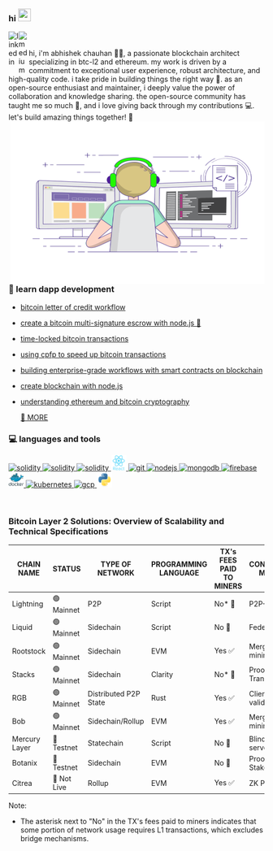 ### hi <img src="https://media.giphy.com/media/hvRJCLFzcasrR4ia7z/giphy.gif" width="25px" height="25px">


<a href="https://www.linkedin.com/in/ac12644/">
  <img align="left" alt="linkedin" width="20px" src="https://img.icons8.com/?size=512&id=8808&format=png" />
</a>
<a href="https://abhishek-chauhan.medium.com/">
  <img align="left" alt="medium" width="20px" src="https://cdn-icons-png.flaticon.com/512/2111/2111505.png" />
</a>
<br/>
<br/>
hi, i'm abhishek chauhan 👨‍💻, a passionate blockchain architect specializing in btc-l2 and ethereum. my work is driven by a commitment to exceptional user experience, robust architecture, and high-quality code. i take pride in building things the right way 💯. as an open-source enthusiast and maintainer, i deeply value the power of collaboration and knowledge sharing. the open-source community has taught me so much 🧠, and i love giving back through my contributions 💻. let's build amazing things together! 🚀

 <img align="right" alt="GIF" src="https://github.com/ac12644/ac12644/blob/main/icons/coding.gif" width="500" height="320" />
 
<!-- - 💬 [ask](mailto:ac12644@gmail.com) me, i'm open to collab :) --> 

### 📝 learn dapp development

- <a href="https://medium.com/coinmonks/bitcoin-lc-workflow-with-nodejs-38ad7b17f32f" target="_blank">bitcoin letter of credit workflow</a>
- <a href="https://medium.com/coinmonks/create-a-bitcoin-multi-signature-escrow-with-node-js-b38589810382" target="_blank">create a bitcoin multi-signature escrow with node.js 🚀</a>
- <a href="https://medium.com/coinmonks/time-locked-bitcoin-transactions-4f4e70523fb2" target="_blank">time-locked bitcoin transactions</a>
- <a href="https://medium.com/coinmonks/using-cpfp-to-speed-up-bitcoin-transactions-36e0871b256c" target="_blank">using cpfp to speed up bitcoin transactions</a>
- <a href="https://medium.com/better-programming/building-enterprise-grade-workflows-with-smart-contracts-on-blockchain-6fa559a8110" target="_blank">building enterprise-grade workflows with smart contracts on blockchain</a>
- <a href="https://betterprogramming.pub/create-blockchain-with-node-js-e65dfc40479e/" target="_blank">create blockchain with node.js</a>
- <a href="https://betterprogramming.pub/understanding-ethereum-cryptography-3ef7429eddce" target="_blank">understanding ethereum and bitcoin cryptography</a>

   [📙 MORE](https://abhishek-chauhan.medium.com/)

###  💻 languages and tools
<p align="left">
  <a href="https://docs.soliditylang.org/en/v0.8.13/" target="_blank" rel="noreferrer">
    <img src="https://docs.soliditylang.org/en/v0.8.13/_static/logo.svg" alt="solidity" width="30" height="30" />
  </a>
  <a href="https://ipfs.tech/" target="_blank" rel="noreferrer">
    <img src="https://upload.wikimedia.org/wikipedia/commons/1/18/Ipfs-logo-1024-ice-text.png?20180220024806" alt="solidity" width="30" height="30" />
  </a>
  <a href="https://trufflesuite.com" target="_blank" rel="noreferrer">
    <img src="https://raw.githubusercontent.com/trufflesuite/trufflesuite.com/c97121409c83436a94bfbcc39e166adc38369175/src/img/truffle-logo-dark.svg" alt="solidity" width="30" height="30" />
  </a>
  <a href="https://redux.js.org/" target="_blank" rel="noreferrer">
    <img src="https://raw.githubusercontent.com/devicons/devicon/master/icons/react/react-original-wordmark.svg" alt="react" width="30" height="30" />
  </a>
  <a href="https://git-scm.com/" target="_blank" rel="noreferrer">
    <img src="https://redux.js.org/img/redux-logo-landscape.png" alt="git" width="55" height="30" />
  </a>
  <a href="https://nodejs.org" target="_blank" rel="noreferrer">
    <img src="https://upload.wikimedia.org/wikipedia/commons/thumb/d/d9/Node.js_logo.svg/1180px-Node.js_logo.svg.png?20170401104355" alt="nodejs" width="50" height="30" />
  </a>
  <a href="https://www.mongodb.com/" target="_blank" rel="noreferrer">
    <img src="https://en.vetores.org/d/mongodb.svg" alt="mongodb" width="70" height="30" />
  </a>
  <a href="https://firebase.google.com/" target="_blank" rel="noreferrer">
    <img src="https://www.vectorlogo.zone/logos/firebase/firebase-icon.svg" alt="firebase" width="30" height="30" />
  </a>
  <a href="https://www.docker.com/" target="_blank" rel="noreferrer">
    <img src="https://raw.githubusercontent.com/devicons/devicon/master/icons/docker/docker-original-wordmark.svg" alt="docker" width="30" height="30" />
  </a>
  <a href="https://kubernetes.io" target="_blank" rel="noreferrer">
    <img src="https://www.vectorlogo.zone/logos/kubernetes/kubernetes-icon.svg" alt="kubernetes" width="30" height="30" />
  </a>
  <a href="https://cloud.google.com" target="_blank" rel="noreferrer">
    <img src="https://www.vectorlogo.zone/logos/google_cloud/google_cloud-icon.svg" alt="gcp" width="30" height="30" />
  </a>
  <a href="https://www.python.org" target="_blank" rel="noreferrer">
    <img src="https://raw.githubusercontent.com/devicons/devicon/master/icons/python/python-original.svg" alt="python" width="30" height="30" />
  </a>
</p>
<!-- GITHUB STATS -->
<!-- ![GitHub stats](https://github-readme-stats.vercel.app/api?username=ac12644&theme=default&show_icons=true) -->

<br />

### Bitcoin Layer 2 Solutions: Overview of Scalability and Technical Specifications


| CHAIN NAME    | STATUS     | TYPE OF NETWORK     | PROGRAMMING LANGUAGE | TX's FEES PAID TO MINERS | CONSENSUS MODEL       | BTC PEG MECHANISM | SETTLES ON BITCOIN | SEQUENCING MODEL | TOTAL BTC TVL |
|---------------|------------|---------------------|----------------------|--------------------------|-----------------------|-------------------|--------------------|------------------|---------------|
| Lightning     | 🟢 Mainnet | P2P                 | Script               | No* 🚫                   | P2P+POW               | Native (HTLC)     | Yes ✅             | Atomic           | 11,000         |
| Liquid        | 🟢 Mainnet | Sidechain           | Script               | No 🚫                    | Federation            | HSM Multisig      | No ❌              | Federated        | 6,840         |
| Rootstock     | 🟢 Mainnet | Sidechain           | EVM                  | Yes ✅                    | Merged-mining         | POWPEG            | Hash on L1        | Decentralized    | 6,165         |
| Stacks        | 🟢 Mainnet | Sidechain           | Clarity              | No* 🚫                   | Proof-of-Transfer     | N/A               | Hash on L1        | Decentralized    | 4,158           |
| RGB           | 🟢 Mainnet | Distributed P2P State | Rust              | Yes ✅                    | Client side validation| N/A               | Hash on L1        | Distributed      | Not tracked   |
| Bob           | 🟢 Mainnet | Sidechain/Rollup    | EVM                  | Yes ✅                    | Merged-mining         | TBTC/BITVM        | Hash on L1        | Centralized      | 0             |
| Mercury Layer | 🔵 Testnet | Statechain          | Script               | No 🚫                    | Blinded server        | Native            | Yes ✅             | N/A              | 0             |
| Botanix       | 🔵 Testnet | Sidechain           | EVM                  | No 🚫                    | Proof-of-Stake        | Spiderchain       | Hash on L1        | Decentralized    | 0             |
| Citrea        | 🔴 Not Live| Rollup              | EVM                  | Yes ✅                    | ZK Proof              | BITVM             | BITVM              | Centralized      | 0             |

Note:
* The asterisk next to "No" in the TX's fees paid to miners indicates that some portion of network usage requires L1 transactions, which excludes bridge mechanisms.




